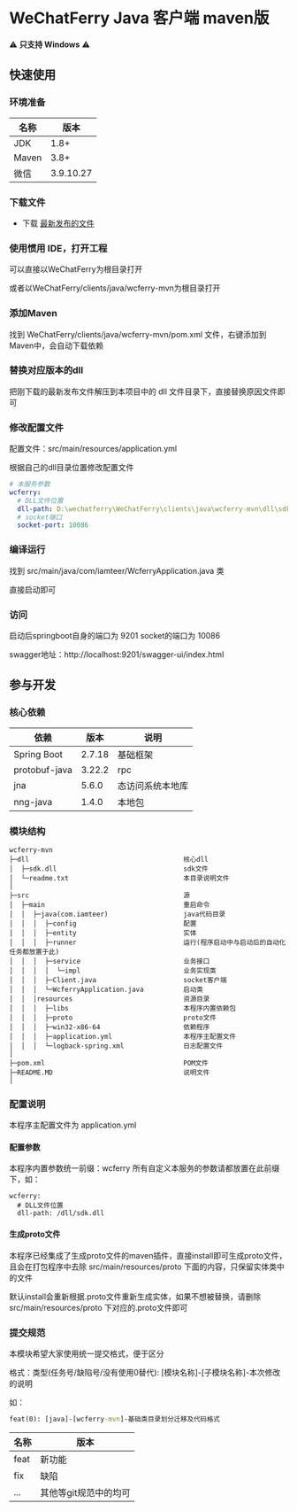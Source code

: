 # WeChatFerry Java 客户端 maven版

⚠️ **只支持 Windows** ⚠️

## 快速使用

### 环境准备

| 名称    | 版本        |
|-------|-----------|
| JDK   | 1.8+      |
| Maven | 3.8+      |
| 微信    | 3.9.10.27 |

### 下载文件

* 下载 [最新发布的文件](https://github.com/lich0821/WeChatFerry/releases/latest)

### 使用惯用 IDE，打开工程

可以直接以WeChatFerry为根目录打开

或者以WeChatFerry/clients/java/wcferry-mvn为根目录打开

### 添加Maven

找到 WeChatFerry/clients/java/wcferry-mvn/pom.xml 文件，右键添加到Maven中，会自动下载依赖

### 替换对应版本的dll

把刚下载的最新发布文件解压到本项目中的 dll 文件目录下，直接替换原因文件即可

### 修改配置文件

配置文件：src/main/resources/application.yml

根据自己的dll目录位置修改配置文件

```yaml
# 本服务参数
wcferry:
  # DLL文件位置
  dll-path: D:\wechatferry\WeChatFerry\clients\java\wcferry-mvn\dll\sdk.dll
  # socket端口
  socket-port: 10086
```

### 编译运行

找到 src/main/java/com/iamteer/WcferryApplication.java 类

直接启动即可

### 访问

启动后springboot自身的端口为 9201 socket的端口为 10086

swagger地址：http://localhost:9201/swagger-ui/index.html

## 参与开发

### 核心依赖

| 依赖            | 版本     | 说明       |
|---------------|--------|----------|
| Spring Boot   | 2.7.18 | 基础框架     |
| protobuf-java | 3.22.2 | rpc      |
| jna           | 5.6.0  | 态访问系统本地库 |
| nng-java      | 1.4.0  | 本地包      |

### 模块结构

```
wcferry-mvn
├─dll                                       核心dll
│  ├─sdk.dll                                sdk文件
│  └─readme.txt                             本目录说明文件
│ 
├─src                                       源
│  ├─main                                   重启命令
│  │  ├─java(com.iamteer)                   java代码目录
│  │  │  ├─config                           配置
│  │  │  ├─entity                           实体
│  │  │  ├─runner                           运行(程序启动中与启动后的自动化任务都放置于此)
│  │  │  ├─service                          业务接口
│  │  │  │  └─impl                          业务实现类
│  │  │  ├─Client.java                      socket客户端
│  │  │  └─WcferryApplication.java          启动类
│  │  │resources                            资源目录
│  │  │  ├─libs                             本程序内置依赖包
│  │  │  ├─proto                            proto文件
│  │  │  ├─win32-x86-64                     依赖程序
│  │  │  ├─application.yml                  本程序主配置文件
│  │  │  └─logback-spring.xml               日志配置文件
│ 
├─pom.xml                                   POM文件
├─README.MD                                 说明文件
│   

```

### 配置说明

本程序主配置文件为 application.yml

#### 配置参数

本程序内置参数统一前缀：wcferry 所有自定义本服务的参数请都放置在此前缀下，如：

```ymal
wcferry:
  # DLL文件位置
  dll-path: /dll/sdk.dll
```

#### 生成proto文件

本程序已经集成了生成proto文件的maven插件，直接install即可生成proto文件，且会在打包程序中去除 src/main/resources/proto
下面的内容，只保留实体类中的文件

默认install会重新根据.proto文件重新生成实体，如果不想被替换，请删除 src/main/resources/proto 下对应的.proto文件即可

### 提交规范

本模块希望大家使用统一提交格式，便于区分

格式：类型(任务号/缺陷号/没有使用0替代): [模块名称]-[子模块名称]-本次修改的说明

如：

```cmd
feat(0): [java]-[wcferry-mvn]-基础类目录划分迁移及代码格式
```

| 名称   | 版本           |
|------|--------------|
| feat | 新功能          |
| fix  | 缺陷           |
| ...  | 其他等git规范中的均可 |


